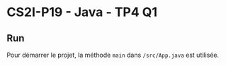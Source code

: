 # CS2I-P19 - Java - TP4 Q1

## Run
Pour démarrer le projet, la méthode `main` dans `/src/App.java` est utilisée.